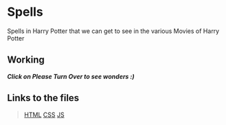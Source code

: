 # Spells
Spells in Harry Potter that we can get to see in the various Movies of Harry Potter

## Working 

***Click on **Please Turn Over** to see wonders :)***

## Links to the files
> [HTML](https://github.com/IndranjanaChatterjee/Spells/blob/main/Spells.html)
> [CSS](https://github.com/IndranjanaChatterjee/Spells/blob/main/stylespell.css)
> [JS](https://github.com/IndranjanaChatterjee/Spells/blob/main/scriptspell.js)
